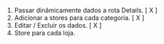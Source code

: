 1. Passar dinâmicamente dados a rota Details. [ X ]
2. Adicionar a stores para cada categoria. [ X ]
3. Editar / Excluir os dados. [ X ]
4. Store para cada loja.